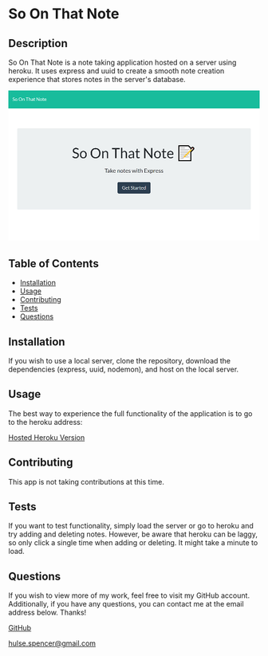 # So On That Note

## Description

So On That Note is a note taking application hosted on a server using heroku. It uses express and uuid to create a smooth note creation experience that stores notes in the server's database.

![screenshot of the main page](./assets/images/main-page-screenshot.png)

## Table of Contents

- [Installation](#installation)
- [Usage](#usage)
- [Contributing](#contributing)
- [Tests](#tests)
- [Questions](#questions)
  <a name="installation"></a>

## Installation

If you wish to use a local server, clone the repository, download the dependencies (express, uuid, nodemon), and host on the local server.
<a name="usage"></a>

## Usage

The best way to experience the full functionality of the application is to go to the heroku address:

[Hosted Heroku Version](https://mysterious-woodland-45975.herokuapp.com/)

<a name="contributing"></a>

## Contributing

This app is not taking contributions at this time.
<a name="tests"></a>

## Tests

If you want to test functionality, simply load the server or go to heroku and try adding and deleting notes. However, be aware that heroku can be laggy, so only click a single time when adding or deleting. It might take a minute to load.
<a name="questions"></a>

## Questions

If you wish to view more of my work, feel free to visit my GitHub account. Additionally, if you have any questions, you can contact me at the email address below. Thanks!

[GitHub](https://github.com/SpencerHulse)

<hulse.spencer@gmail.com>

